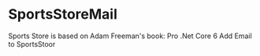# SportsStoreMail
Sports Store is based on Adam Freeman's book: Pro .Net Core 6
Add Email to SportsStoor
